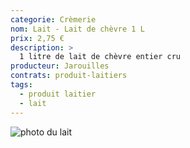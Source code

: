 ```yaml
---
categorie: Crèmerie
nom: Lait - Lait de chèvre 1 L
prix: 2,75 €
description: >
  1 litre de lait de chèvre entier cru
producteur: Jarouilles
contrats: produit-laitiers
tags: 
  - produit laitier
  - lait
---
```


![photo du lait](lait.jpg)
